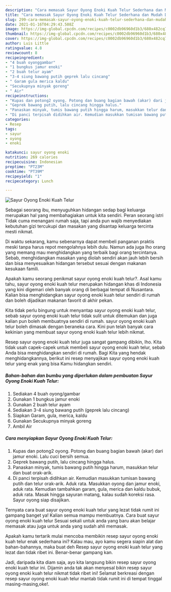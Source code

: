 ```yaml
---
description: "Cara memasak Sayur Oyong Enoki Kuah Telur Sederhana dan Mudah Dibuat"
title: "Cara memasak Sayur Oyong Enoki Kuah Telur Sederhana dan Mudah Dibuat"
slug: 299-cara-memasak-sayur-oyong-enoki-kuah-telur-sederhana-dan-mudah-dibuat
date: 2021-01-16T04:29:43.508Z
image: https://img-global.cpcdn.com/recipes/c0002db96960d1b3/680x482cq70/sayur-oyong-enoki-kuah-telur-foto-resep-utama.jpg
thumbnail: https://img-global.cpcdn.com/recipes/c0002db96960d1b3/680x482cq70/sayur-oyong-enoki-kuah-telur-foto-resep-utama.jpg
cover: https://img-global.cpcdn.com/recipes/c0002db96960d1b3/680x482cq70/sayur-oyong-enoki-kuah-telur-foto-resep-utama.jpg
author: Luis Little
ratingvalue: 4.8
reviewcount: 8
recipeingredient:
- "4 buah oyonggambar"
- "1 bungkus jamur enoki"
- "2 buah telur ayam"
- "3-4 siung bawang putih geprek lalu cincang"
- " Garam gula merica kaldu"
- "Secukupnya minyak goreng"
- " Air"
recipeinstructions:
- "Kupas dan potong2 oyong. Potong dan buang bagian bawah (akar) dari jamur enoki. Lalu cuci bersih semua."
- "Geprek bawang putih, lalu cincang hingga halus."
- "Panaskan minyak, tumis bawang putih hingga harum, masukkan telur dan buat orak-arik."
- "Di panci terpisah didihkan air. Kemudian masukkan tumisan bawang putih dan telur orak-arik. Aduk rata. Masukkan oyong dan jamur enoki, aduk rata. Kemudian tambahkan garam, gula, merica dan kaldu bubuk, aduk rata. Masak hingga sayuran matang, kalau sudah koreksi rasa. Sayur oyong siap disajikan."
categories:
- Resep
tags:
- sayur
- oyong
- enoki

katakunci: sayur oyong enoki 
nutrition: 269 calories
recipecuisine: Indonesian
preptime: "PT23M"
cooktime: "PT39M"
recipeyield: "1"
recipecategory: Lunch

---
```



![Sayur Oyong Enoki Kuah Telur](https://img-global.cpcdn.com/recipes/c0002db96960d1b3/680x482cq70/sayur-oyong-enoki-kuah-telur-foto-resep-utama.jpg)

Sebagai seorang ibu, menyuguhkan hidangan sedap bagi keluarga merupakan hal yang membahagiakan untuk kita sendiri. Peran seorang istri Tidak cuma menangani rumah saja, tapi anda pun wajib menyediakan kebutuhan gizi tercukupi dan masakan yang disantap keluarga tercinta mesti nikmat.

Di waktu  sekarang, kamu sebenarnya dapat membeli panganan praktis meski tanpa harus repot mengolahnya lebih dulu. Namun ada juga lho orang yang memang mau menghidangkan yang terbaik bagi orang tercintanya. Sebab, menghidangkan masakan yang diolah sendiri akan jauh lebih bersih dan bisa menyesuaikan hidangan tersebut sesuai dengan makanan kesukaan famili. 



Apakah kamu seorang penikmat sayur oyong enoki kuah telur?. Asal kamu tahu, sayur oyong enoki kuah telur merupakan hidangan khas di Indonesia yang kini digemari oleh banyak orang di berbagai tempat di Nusantara. Kalian bisa menghidangkan sayur oyong enoki kuah telur sendiri di rumah dan boleh dijadikan makanan favorit di akhir pekan.

Kita tidak perlu bingung untuk menyantap sayur oyong enoki kuah telur, sebab sayur oyong enoki kuah telur tidak sulit untuk ditemukan dan juga kalian pun boleh membuatnya sendiri di rumah. sayur oyong enoki kuah telur boleh dimasak dengan beraneka cara. Kini pun telah banyak cara kekinian yang membuat sayur oyong enoki kuah telur lebih nikmat.

Resep sayur oyong enoki kuah telur juga sangat gampang dibikin, lho. Kita tidak usah capek-capek untuk membeli sayur oyong enoki kuah telur, sebab Anda bisa menghidangkan sendiri di rumah. Bagi Kita yang hendak menghidangkannya, berikut ini resep menyajikan sayur oyong enoki kuah telur yang enak yang bisa Kamu hidangkan sendiri.

<!--inarticleads1-->

##### Bahan-bahan dan bumbu yang diperlukan dalam pembuatan Sayur Oyong Enoki Kuah Telur:

1. Sediakan 4 buah oyong/gambar
1. Gunakan 1 bungkus jamur enoki
1. Gunakan 2 buah telur ayam
1. Sediakan 3-4 siung bawang putih (geprek lalu cincang)
1. Siapkan  Garam, gula, merica, kaldu
1. Gunakan Secukupnya minyak goreng
1. Ambil  Air




<!--inarticleads2-->

##### Cara menyiapkan Sayur Oyong Enoki Kuah Telur:

1. Kupas dan potong2 oyong. Potong dan buang bagian bawah (akar) dari jamur enoki. Lalu cuci bersih semua.
1. Geprek bawang putih, lalu cincang hingga halus.
1. Panaskan minyak, tumis bawang putih hingga harum, masukkan telur dan buat orak-arik.
1. Di panci terpisah didihkan air. Kemudian masukkan tumisan bawang putih dan telur orak-arik. Aduk rata. Masukkan oyong dan jamur enoki, aduk rata. Kemudian tambahkan garam, gula, merica dan kaldu bubuk, aduk rata. Masak hingga sayuran matang, kalau sudah koreksi rasa. Sayur oyong siap disajikan.




Ternyata cara buat sayur oyong enoki kuah telur yang lezat tidak rumit ini gampang banget ya! Kalian semua mampu membuatnya. Cara buat sayur oyong enoki kuah telur Sesuai sekali untuk anda yang baru akan belajar memasak atau juga untuk anda yang sudah ahli memasak.

Apakah kamu tertarik mulai mencoba membikin resep sayur oyong enoki kuah telur enak sederhana ini? Kalau mau, ayo kamu segera siapin alat dan bahan-bahannya, maka buat deh Resep sayur oyong enoki kuah telur yang lezat dan tidak ribet ini. Benar-benar gampang kan. 

Jadi, daripada kita diam saja, ayo kita langsung bikin resep sayur oyong enoki kuah telur ini. Dijamin anda tak akan menyesal bikin resep sayur oyong enoki kuah telur nikmat tidak ribet ini! Selamat berkreasi dengan resep sayur oyong enoki kuah telur mantab tidak rumit ini di tempat tinggal masing-masing,oke!.

